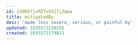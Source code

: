 ```yaml
---
id: z2HQ5tjvM2TvSX27jZqwa
title: mitigatedBy
desc: 'made less severe, serious, or painful by'
updated: 1635572220255
created: 1635572179813
---
```




